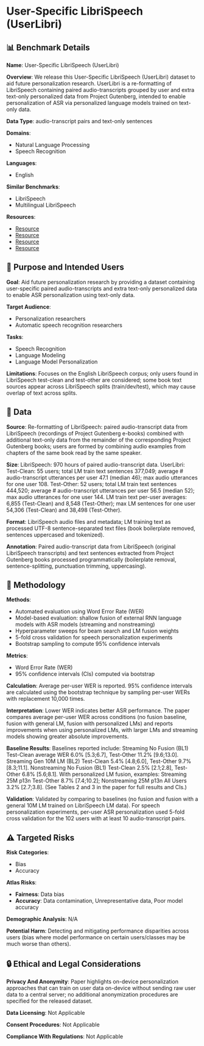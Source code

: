 # User-Specific LibriSpeech (UserLibri)

## 📊 Benchmark Details

**Name**: User-Specific LibriSpeech (UserLibri)

**Overview**: We release this User-Specific LibriSpeech (UserLibri) dataset to aid future personalization research. UserLibri is a re-formatting of LibriSpeech containing paired audio-transcripts grouped by user and extra text-only personalized data from Project Gutenberg, intended to enable personalization of ASR via personalized language models trained on text-only data.

**Data Type**: audio-transcript pairs and text-only sentences

**Domains**:
- Natural Language Processing
- Speech Recognition

**Languages**:
- English

**Similar Benchmarks**:
- LibriSpeech
- Multilingual LibriSpeech

**Resources**:
- [Resource](https://www.kaggle.com/datasets/google/userlibri)
- [Resource](https://arxiv.org/abs/2207.00706)
- [Resource](https://www.openslr.org/12)
- [Resource](https://www.gutenberg.org)

## 🎯 Purpose and Intended Users

**Goal**: Aid future personalization research by providing a dataset containing user-specific paired audio-transcripts and extra text-only personalized data to enable ASR personalization using text-only data.

**Target Audience**:
- Personalization researchers
- Automatic speech recognition researchers

**Tasks**:
- Speech Recognition
- Language Modeling
- Language Model Personalization

**Limitations**: Focuses on the English LibriSpeech corpus; only users found in LibriSpeech test-clean and test-other are considered; some book text sources appear across LibriSpeech splits (train/dev/test), which may cause overlap of text across splits.

## 💾 Data

**Source**: Re-formatting of LibriSpeech: paired audio-transcript data from LibriSpeech (recordings of Project Gutenberg e-books) combined with additional text-only data from the remainder of the corresponding Project Gutenberg books; users are formed by combining audio examples from chapters of the same book read by the same speaker.

**Size**: LibriSpeech: 970 hours of paired audio-transcript data. UserLibri: Test-Clean: 55 users; total LM train text sentences 377,049; average # audio-transcript utterances per user 47.1 (median 46); max audio utterances for one user 108. Test-Other: 52 users; total LM train text sentences 444,520; average # audio-transcript utterances per user 56.5 (median 52); max audio utterances for one user 144. LM train text per-user averages: 6,855 (Test-Clean) and 8,548 (Test-Other); max LM sentences for one user 54,306 (Test-Clean) and 38,498 (Test-Other).

**Format**: LibriSpeech audio files and metadata; LM training text as processed UTF-8 sentence-separated text files (book boilerplate removed, sentences uppercased and tokenized).

**Annotation**: Paired audio-transcript data from LibriSpeech (original LibriSpeech transcripts) and text sentences extracted from Project Gutenberg books processed programmatically (boilerplate removal, sentence-splitting, punctuation trimming, uppercasing).

## 🔬 Methodology

**Methods**:
- Automated evaluation using Word Error Rate (WER)
- Model-based evaluation: shallow fusion of external RNN language models with ASR models (streaming and nonstreaming)
- Hyperparameter sweeps for beam search and LM fusion weights
- 5-fold cross validation for speech personalization experiments
- Bootstrap sampling to compute 95% confidence intervals

**Metrics**:
- Word Error Rate (WER)
- 95% confidence intervals (CIs) computed via bootstrap

**Calculation**: Average per-user WER is reported. 95% confidence intervals are calculated using the bootstrap technique by sampling per-user WERs with replacement 10,000 times.

**Interpretation**: Lower WER indicates better ASR performance. The paper compares average per-user WER across conditions (no fusion baseline, fusion with general LM, fusion with personalized LMs) and reports improvements when using personalized LMs, with larger LMs and streaming models showing greater absolute improvements.

**Baseline Results**: Baselines reported include: Streaming No Fusion (BL1) Test-Clean average WER 6.0% [5.3;6.7], Test-Other 11.2% [9.6;13.0]. Streaming Gen 10M LM (BL2) Test-Clean 5.4% [4.8;6.0], Test-Other 9.7% [8.3;11.1]. Nonstreaming No Fusion (BL1) Test-Clean 2.5% [2.1;2.8], Test-Other 6.8% [5.6;8.1]. With personalized LM fusion, examples: Streaming 25M p13n Test-Other 8.7% [7.4;10.2]; Nonstreaming 25M p13n All Users 3.2% [2.7;3.8]. (See Tables 2 and 3 in the paper for full results and CIs.)

**Validation**: Validated by comparing to baselines (no fusion and fusion with a general 10M LM trained on LibriSpeech LM data). For speech personalization experiments, per-user ASR personalization used 5-fold cross validation for the 102 users with at least 10 audio-transcript pairs.

## ⚠️ Targeted Risks

**Risk Categories**:
- Bias
- Accuracy

**Atlas Risks**:
- **Fairness**: Data bias
- **Accuracy**: Data contamination, Unrepresentative data, Poor model accuracy

**Demographic Analysis**: N/A

**Potential Harm**: Detecting and mitigating performance disparities across users (bias where model performance on certain users/classes may be much worse than others).

## 🔒 Ethical and Legal Considerations

**Privacy And Anonymity**: Paper highlights on-device personalization approaches that can train on user data on-device without sending raw user data to a central server; no additional anonymization procedures are specified for the released dataset.

**Data Licensing**: Not Applicable

**Consent Procedures**: Not Applicable

**Compliance With Regulations**: Not Applicable
